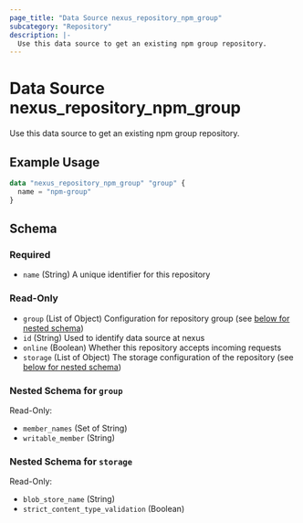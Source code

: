 ```yaml
---
page_title: "Data Source nexus_repository_npm_group"
subcategory: "Repository"
description: |-
  Use this data source to get an existing npm group repository.
---
```

# Data Source nexus_repository_npm_group
Use this data source to get an existing npm group repository.
## Example Usage
```terraform
data "nexus_repository_npm_group" "group" {
  name = "npm-group"
}
```
<!-- schema generated by tfplugindocs -->
## Schema

### Required

- `name` (String) A unique identifier for this repository

### Read-Only

- `group` (List of Object) Configuration for repository group (see [below for nested schema](#nestedatt--group))
- `id` (String) Used to identify data source at nexus
- `online` (Boolean) Whether this repository accepts incoming requests
- `storage` (List of Object) The storage configuration of the repository (see [below for nested schema](#nestedatt--storage))

<a id="nestedatt--group"></a>
### Nested Schema for `group`

Read-Only:

- `member_names` (Set of String)
- `writable_member` (String)


<a id="nestedatt--storage"></a>
### Nested Schema for `storage`

Read-Only:

- `blob_store_name` (String)
- `strict_content_type_validation` (Boolean)
